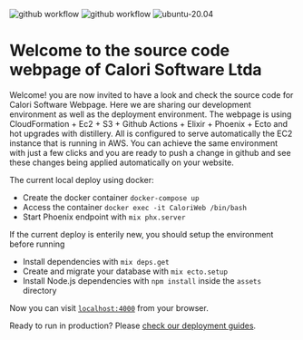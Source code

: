 ![github workflow](https://github.com/thiagoesteves/calori_app/workflows/Elixir%20Staging/badge.svg)
![github workflow](https://github.com/thiagoesteves/calori_app/workflows/Elixir%20Develop/badge.svg)
![ubuntu-20.04](https://actionvirtualenvironmentsstatus.azurewebsites.net/api/status?imageName=ubuntu20&badge=1)

# Welcome to the source code webpage of Calori Software Ltda

Welcome! you are now invited to have a look and check the source code for Calori Software Webpage. Here we are sharing our development environment as well as the deployment environment. The webpage is using CloudFormation + Ec2 + S3 + Github Actions + Elixir + Phoenix + Ecto and hot upgrades with distillery. All is configured to serve automatically the EC2 instance that is running in AWS. You can achieve the same environment with just a few clicks and you are ready to push a change in github and see these changes being applied automatically on your website.

The current local deploy using docker:

  * Create the docker container `docker-compose up`
  * Access the container `docker exec -it CaloriWeb /bin/bash`
  * Start Phoenix endpoint with `mix phx.server`

If the current deploy is enterily new, you should setup the environment before running
  * Install dependencies with `mix deps.get`
  * Create and migrate your database with `mix ecto.setup`
  * Install Node.js dependencies with `npm install` inside the `assets` directory

Now you can visit [`localhost:4000`](http://localhost:4000) from your browser.

Ready to run in production? Please [check our deployment guides](https://hexdocs.pm/phoenix/deployment.html).